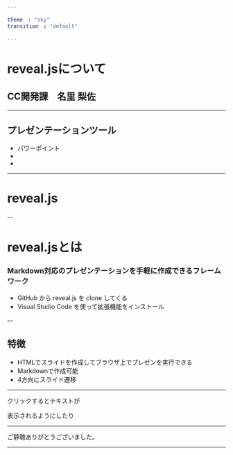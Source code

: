 ```yaml
---  

theme　: "sky"  
transition　: "default"  

---  
```


# reveal.jsについて

## CC開発課　名里 梨佐

---

## プレゼンテーションツール

* パワーポイント
* 
* 

---

# reveal.js

--

# reveal.jsとは

### Markdown対応のプレゼンテーションを手軽に作成できるフレームワーク
* GitHub から reveal.js を clone してくる
* Visual Studio Code を使って拡張機能をインストール

--

## 特徴
* HTMLでスライドを作成してブラウザ上でプレゼンを実行できる
* Markdownで作成可能
* 4方向にスライド遷移

---

<p class="fragment">クリックするとテキストが</p>

<p class="fragment">表示されるようにしたり</p>

---

ご静聴ありがとうございました。

---